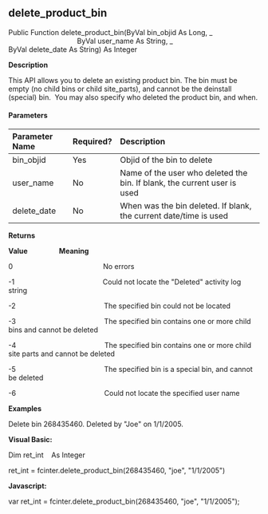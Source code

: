 delete_product_bin
--------------------

Public Function delete_product_bin(ByVal bin_objid As Long, _
                                   ByVal user_name As String, _
                                   ByVal delete_date As String) As Integer

**Description**

This API allows you to delete an existing product bin. The bin must be empty (no child bins or child site_parts), and cannot be the deinstall (special) bin.  You may also specify who deleted the product bin, and when.

#### Parameters

| Parameter Name | Required? | Description |
|:--- |:--- |:--- |
| bin_objid | Yes | Objid of the bin to delete |
| user_name | No | Name of the user who deleted the bin. If blank, the current user is used |
| delete_date | No | When was the bin deleted. If blank, the current date/time is used |

**Returns**

**Value**                **Meaning**

0                                              No errors

-1                                             Could not locate the "Deleted" activity log string

-2                                             The specified bin could not be located

-3                                             The specified bin contains one or more child bins and cannot be deleted

-4                                             The specified bin contains one or more child site parts and cannot be deleted

-5                                             The specified bin is a special bin, and cannot be deleted

-6                                             Could not locate the specified user name

**Examples**

 Delete bin 268435460. Deleted by "Joe" on 1/1/2005.

**Visual Basic:**

Dim ret_int    As Integer

ret_int = fcinter.delete_product_bin(268435460, "joe", "1/1/2005")

**Javascript:**

var ret_int = fcinter.delete_product_bin(268435460, "joe", "1/1/2005");